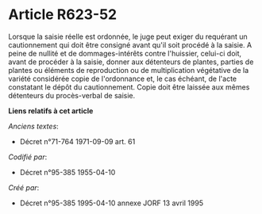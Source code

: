 # Article R623-52

Lorsque la saisie réelle est ordonnée, le juge peut exiger du requérant un cautionnement qui doit être consigné avant qu'il
soit procédé à la saisie. A peine de nullité et de dommages-intérêts contre l'huissier, celui-ci doit, avant de procéder à la
saisie, donner aux détenteurs de plantes, parties de plantes ou éléments de reproduction ou de multiplication végétative de
la variété considérée copie de l'ordonnance et, le cas échéant, de l'acte constatant le dépôt du cautionnement. Copie doit
être laissée aux mêmes détenteurs du procès-verbal de saisie.

**Liens relatifs à cet article**

_Anciens textes_:

  - Décret n°71-764 1971-09-09 art. 61

_Codifié par_:

  - Décret n°95-385 1955-04-10

_Créé par_:

  - Décret n°95-385 1995-04-10 annexe JORF 13 avril 1995
